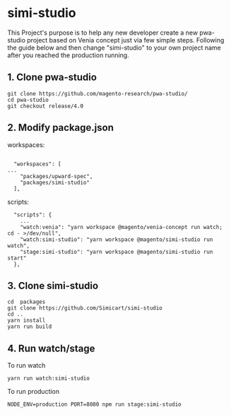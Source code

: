 # simi-studio

This Project's purpose is to help any new developer create a new pwa-studio project based on Venia concept just via few simple steps. Following the guide below and then change "simi-studio" to your own project name after you reached the production running.

## 1. Clone pwa-studio
```
git clone https://github.com/magento-research/pwa-studio/
cd pwa-studio
git checkout release/4.0
```

## 2. Modify package.json

workspaces:
```

  "workspaces": [
...
    "packages/upward-spec",
    "packages/simi-studio"
  ],

```

scripts:

```
  "scripts": {
	...
    "watch:venia": "yarn workspace @magento/venia-concept run watch; cd - >/dev/null",
    "watch:simi-studio": "yarn workspace @magento/simi-studio run watch",
    "stage:simi-studio": "yarn workspace @magento/simi-studio run start"
  },
```
## 3. Clone simi-studio
```
cd  packages
git clone https://github.com/Simicart/simi-studio
cd ..
yarn install
yarn run build
```
## 4. Run watch/stage
To run watch
```
yarn run watch:simi-studio
```
To run production
```
NODE_ENV=production PORT=8080 npm run stage:simi-studio
```
